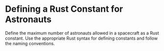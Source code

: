 # Defining a Rust Constant for Astronauts

Define the maximum number of astronauts allowed in a spacecraft as a Rust constant. Use the appropriate Rust syntax for defining constants and follow the naming conventions.
